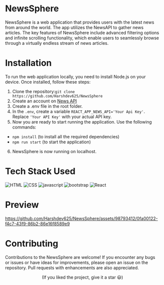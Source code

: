 # NewsSphere
<!-- Description -->
NewsSphere is a web application that provides users with the latest news from around the world. The app utilizes the NewsAPI to gather news articles. The key features of NewsSphere include advanced filtering options and infinite scrolling functionality, which enable users to seamlessly browse through a virtually endless stream of news articles.

# Installation
<!-- Before running your site -->
To run the web application locally, you need to install Node.js on your device. Once installed, follow these steps:

<!--Ordered List-->
1. Clone the repository:`git clone https://github.com/Harshdev625/NewsSphere`
2. Create an account on [News API](https://newsapi.org/)
3. Create a .env file in the root folder.
4. In the `.env`, create a variable `REACT_APP_NEWS_API='Your Api Key'`. Replace `'Your API Key'` with your actual API key.
5. Now you are ready to start running the application. Use the following commands:
  - `npm install` (to install all the required dependencies)
  - `npm run start` (to start the application)
6. NewsSphere is now running on localhost.

<!-- Images -->
# Tech Stack Used

![HTML](https://github.com/Harshdev625/NewsSphere/assets/98793412/85c9a347-3e69-428a-8348-042e2908232c)
![CSS](https://github.com/Harshdev625/NewsSphere/assets/98793412/e0b0d16f-0954-486a-ba80-07cac0d29364)
![javascript](https://github.com/Harshdev625/NewsSphere/assets/98793412/989b10d2-efe2-43d9-9873-87379af40ef8)
![bootstrap](https://github.com/Harshdev625/NewsSphere/assets/98793412/16312f73-7fd5-48c0-98ff-8fa79f19e3e9)
![React](https://github.com/Harshdev625/NewsSphere/assets/98793412/e2c2644e-76a7-484c-ba77-055a12371d5a)

<!--Preview-->
# Preview


https://github.com/Harshdev625/NewsSphere/assets/98793412/0fa00122-f4c7-43f9-86b2-86e16f8589e9


# Contributing
Contributions to the NewsSphere are welcome! If you encounter any bugs or issues or have ideas for improvements, please open an issue on the repository. Pull requests with enhancements are also appreciated.

<p align='center'>
(If you liked the project, give it a star 😃)
</p>
